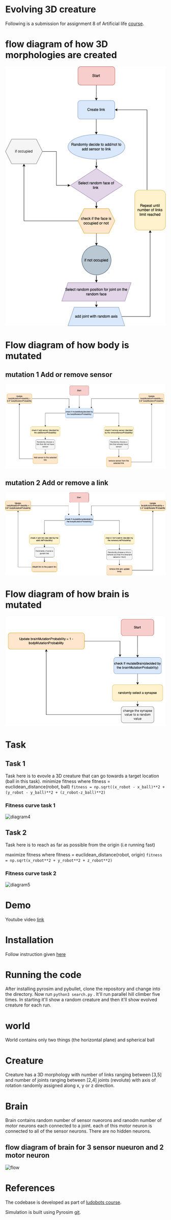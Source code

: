 # Evolving 3D creature

Following is a submission for assignment 8 of Artificial life [course](https://www.mccormick.northwestern.edu/mechanical/academics/courses/descriptions/495-artificial-life.html). 


# flow diagram of how 3D morphologies are created
![flow](./random_3d_morphology.png)

# Flow diagram of how body is mutated

## mutation 1 Add or remove sensor
![diagram2](./mutateBody.png)

## mutation 2 Add or remove a link
![diagram5](./mutateBodyParts.png)

# Flow diagram of how brain is mutated
![diagram3](./mutateBrain.png)

# Task

## Task 1
Task here is to evovle a 3D creature that can go towards a target location (ball in this task).
minimize fitness where fitness = euclidean_distance(robot, ball)
```fitness = np.sqrt((x_robot - x_ball)**2 + (y_robot - y_ball)**2 + (z_robot-z_ball)**2)```

### Fitness curve task 1
![diagram4](./chase_the_ball_fitness_curves.png)



## Task 2
Task here is to reach as far as possible from the origin (i.e running fast) 

maximize fitness where fitness = euclidean_distance(robot, origin)
```fitness = np.sqrt(x_robot**2 + y_robot**2 + z_robot**2)```

### Fitness curve task 2
![diagram5](./Fitness_Move_Fast.png)

# Demo

Youtube video [link](https://youtu.be/3HQX4aXXnlA)


# Installation

Follow instruction given [here](https://www.reddit.com/r/ludobots/wiki/installation/)

# Running the code

After installing pyrosim and pybullet, clone the repository and change into the directory.
Now run ```python3 search.py``` . It'll run parallel hill climber five times. In starting it'll show a random creature and then it'll show evolved creature for each run.




# world 

World contains only two things (the horizontal plane) and spherical ball

# Creature

Creature has a 3D morphology with number of links ranging between [3,5] and number of joints ranging between [2,4] joints (revolute) with axis of rotation randomly assigned along x, y or z direction. 

# Brain

Brain contains random number of sensor nueorons and ranodm number of motor neurons each connected to a joint. each of this motor neuron is connected to all of the sensor neurons. There are no hidden neurons. 

## flow diagram of brain for 3 sensor nueuron and 2 motor neuron

![flow](./SensorMotorNeuronConnection.png)

# References

The codebase is developed as part of [ludobots course](https://www.reddit.com/r/ludobots/).

Simulation is built using Pyrosim [git](https://github.com/jbongard/pyrosim).
